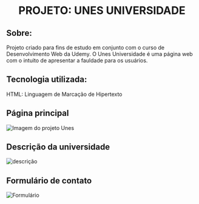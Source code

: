﻿<h1 align="center">PROJETO: UNES UNIVERSIDADE </h1>
 
 <h2>Sobre:</h2>
 <p>Projeto criado para fins de estudo em conjunto com o curso de Desenvolvimento Web da Udemy. O Unes Universidade é uma página web com o intuito de apresentar a fauldade para os usuários.</p>
 
 <h2>Tecnologia utilizada:</h2>
 <p>HTML: Linguagem de Marcação de Hipertexto</p>
 
 <h2>Página principal</h2>
 
 ![Imagem do projeto Unes](https://user-images.githubusercontent.com/85702552/191940379-a809560a-9166-404d-83c0-bdd3676a0b22.png)
 
<h2>Descrição da universidade</h2>

![descrição](https://user-images.githubusercontent.com/85702552/191941045-b9b014c4-d711-40ab-b18a-bf5608f5c954.png)

<h2>Formulário de contato</h2>

![Formulário](https://user-images.githubusercontent.com/85702552/191941405-6cad46d6-67a7-462f-a4d2-e4adbbea6f2f.png)


